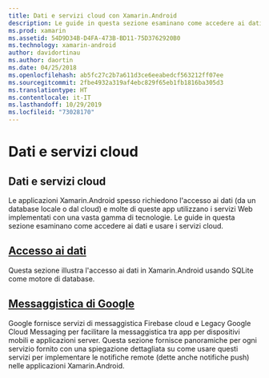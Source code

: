 ```yaml
---
title: Dati e servizi cloud con Xamarin.Android
description: Le guide in questa sezione esaminano come accedere ai dati e usare i servizi cloud.
ms.prod: xamarin
ms.assetid: 54D9D34B-D4FA-473B-BD11-75D3762920B0
ms.technology: xamarin-android
author: davidortinau
ms.author: daortin
ms.date: 04/25/2018
ms.openlocfilehash: ab5fc27c2b7a611d3ce6eeabedcf563212ff07ee
ms.sourcegitcommit: 2fbe4932a319af4ebc829f65eb1fb1816ba305d3
ms.translationtype: HT
ms.contentlocale: it-IT
ms.lasthandoff: 10/29/2019
ms.locfileid: "73028170"
---
```

# <a name="data-and-cloud-services"></a>Dati e servizi cloud

## <a name="data-and-cloud-services"></a>Dati e servizi cloud

Le applicazioni Xamarin.Android spesso richiedono l'accesso ai dati (da un database locale o dal cloud) e molte di queste app utilizzano i servizi Web implementati con una vasta gamma di tecnologie. Le guide in questa sezione esaminano come accedere ai dati e usare i servizi cloud.

## <a name="data-accessandroiddata-clouddata-accessindexmd"></a>[Accesso ai dati](~/android/data-cloud/data-access/index.md)

Questa sezione illustra l'accesso ai dati in Xamarin.Android usando SQLite come motore di database.

## <a name="google-messagingandroiddata-cloudgoogle-messagingindexmd"></a>[Messaggistica di Google](~/android/data-cloud/google-messaging/index.md)

Google fornisce servizi di messaggistica Firebase cloud e Legacy Google Cloud Messaging per facilitare la messaggistica tra app per dispositivi mobili e applicazioni server. Questa sezione fornisce panoramiche per ogni servizio fornito con una spiegazione dettagliata su come usare questi servizi per implementare le notifiche remote (dette anche notifiche push) nelle applicazioni Xamarin.Android.
